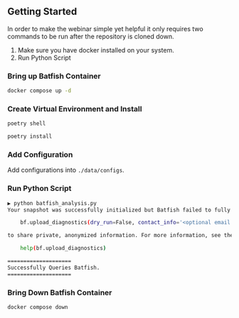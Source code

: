 ## Getting Started

In order to make the webinar simple yet helpful it only requires two commands to be run after the repository is cloned down.

1. Make sure you have docker installed on your system.
2. Run Python Script

### Bring up Batfish Container

```bash
docker compose up -d
```

### Create Virtual Environment and Install

```bash
poetry shell
```

```bash
poetry install
```

### Add Configuration
Add configurations into `./data/configs`.

### Run Python Script

```bash
▶ python batfish_analysis.py                                                                   
Your snapshot was successfully initialized but Batfish failed to fully recognized some lines in one or more input files. Some unrecognized configuration lines are not uncommon for new networks, and it is often fine to proceed with further analysis. You can help the Batfish developers improve support for your network by running:

    bf.upload_diagnostics(dry_run=False, contact_info='<optional email address>')

to share private, anonymized information. For more information, see the documentation with:

    help(bf.upload_diagnostics)

====================
Successfully Queries Batfish.
====================
```

### Bring Down Batfish Container

```bash
docker compose down
```
